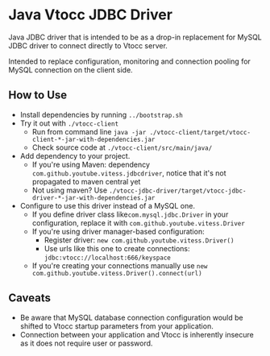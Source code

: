 # Java Vtocc JDBC Driver

Java JDBC driver that is intended to be as a drop-in replacement
for MySQL JDBC driver to connect directly to Vtocc server.

Intended to replace configuration, monitoring and connection pooling
for MySQL connection on the client side.

## How to Use

* Install dependencies by running `../bootstrap.sh`
* Try it out with `./vtocc-client`
  * Run from command line `java -jar ./vtocc-client/target/vtocc-client-*-jar-with-dependencies.jar`
  * Check source code at `./vtocc-client/src/main/java/`
* Add dependency to your project.
  * If you're using Maven: dependency `com.github.youtube.vitess.jdbcdriver`,
    notice that it's not propagated to maven central yet
  * Not using maven? Use `./vtocc-jdbc-driver/target/vtocc-jdbc-driver-*-jar-with-dependencies.jar`
* Configure to use this driver instead of a MySQL one.
  * If you define driver class like`com.mysql.jdbc.Driver` in your configuration,
    replace it with `com.github.youtube.vitess.Driver`
  * If you're using driver manager-based configuration:
    * Register driver: `new com.github.youtube.vitess.Driver()`
    * Use urls like this one to create connections: `jdbc:vtocc://localhost:666/keyspace`
  * If you're creating your connections manually
    use `new com.github.youtube.vitess.Driver().connect(url)`

## Caveats

* Be aware that MySQL database connection configuration would be shifted to
  Vtocc startup parameters from your application.
* Connection between your application and Vtocc is inherently insecure
  as it does not require user or password.
